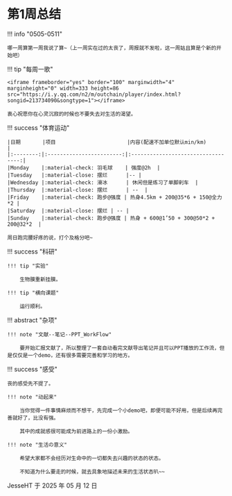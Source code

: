 # 第1周总结

!!! info "0505-0511"

    哪一周算第一周我说了算~（上一周实在过的太丧了，周报就不发啦，这一周姑且算是个新的开始吧）
    
!!! tip "每周一歌"

    <iframe frameborder="yes" border="100" marginwidth="4" marginheight="0" width=333 height=86 src="https://i.y.qq.com/n2/m/outchain/player/index.html?songid=213734090&songtype=1"></iframe>

    衷心祝愿你在心灵沉寂的时候也不要失去对生活的渴望。
    
!!! success "体育运动"

    |日期       |项目                       |内容(配速不加单位默认min/km)           |
    |:--------:|:------------------------:|:----------------------------------:|
    |Monday    |:material-check: 羽毛球    | 强度@2h  |
    |Tuesday   |:material-close: 摆烂      |-- |
    |Wednesday |:material-check: 滑冰      | 休闲但是练习了单脚刹车  |
    |Thursday  |:material-close: 摆烂      | --  |
    |Friday    |:material-check: 跑步@强度 | 热身4.5km + 200@35*6 + 150@全力*2 |
    |Saturday  |:material-close: 摆烂 | -- |
    |Sunday    |:material-check: 跑步@强度 | 热身 + 600@1’50 + 300@50*2 + 200@32*2  |

    周日跑完腰好疼的说，打个及格分吧~

!!! success "科研"

    !!! tip "实验"
    
        生物膜重新挂膜。

    !!! tip "横向课题"

        运行顺利。

!!! abstract "杂项"

    !!! note "文献--笔记--PPT_WorkFlow"

        要开始汇报文献了，所以整理了一套自动看完文献导出笔记并且可以PPT播放的工作流，但是仅仅是一个demo，还有很多需要完善和学习的地方。

!!! success "感受"

    丧的感受先不提了。

    !!! note "动起来"
        
        当你觉得一件事情麻烦而不想干，先完成一个小demo吧，即便可能不好用，但是后续再完善就好了，比没有强。

        其中的成就感很可能成为前进路上的一份小激励。
    
    !!! note "生活の意义"

        希望大家都不会经历对生命中的一切都失去兴趣的状态的状态。

        不知道为什么要走的时候，就去具象地描述未来的生活状态叭~~

JesseHT 于 2025 年 05 月 12 日